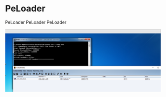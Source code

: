 # PeLoader
PeLoader PeLoader PeLoader

![image](https://github.com/adezz/PeLoader/blob/master/pic/o.png)
